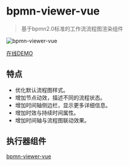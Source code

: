 # bpmn-viewer-vue
> 基于bpmn2.0标准的工作流流程图渲染组件

![bpmn-viewer-vue](http://img.xdo.icu/bpmn-viewer-vue.gif)

[在线DEMO](https://app.isaacxu.com/vue-bpmn-viewer/)

## 特点
* 优化默认流程图样式。
* 增加节点动效，描述不同的流程状态。
* 增加时间轴侧边栏，显示更多详细信息。
* 增加时效与持续时间属性。  
* 增加时间轴与流程图联动效果。


## 执行器组件

[bpmn-viewer-vue](src/packages/bpmn-viewer-vue/README.md)

